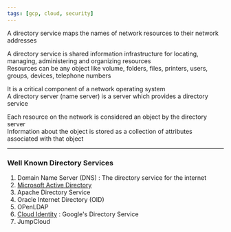 ```yaml
---
tags: [gcp, cloud, security]
---
```


A directory service maps the names of network resources to their network addresses

A directory service is shared information infrastructure for locating, managing, administering and organizing resources  
Resources can be any object like volume, folders, files, printers, users, groups, devices, telephone numbers

It is a critical component of a network operating system  
A directory server (name server) is a server which provides a directory service

Each resource on the network is considered an object by the directory server  
Information about the object is stored as a collection of attributes associated with that object

---

### Well Known Directory Services

1. Domain Name Server (DNS) : The directory service for the internet
2. [Microsoft Active Directory](../../../Operating%20System/Windows/Microsoft%20Active%20Directory/Microsoft%20Active%20Directory.md)
3. Apache Directory Service
4. Oracle Internet Directory (OID)
5. OPenLDAP
6. [Cloud Identity](Cloud%20Identity.md) : Google's Directory Service
7. JumpCloud
